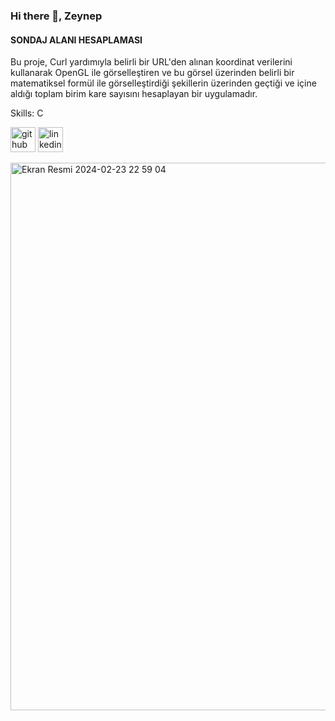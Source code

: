 ### Hi there 👋, Zeynep 
#### SONDAJ ALANI HESAPLAMASI
Bu proje, Curl yardımıyla belirli bir URL'den alınan koordinat verilerini kullanarak OpenGL ile görselleştiren ve bu görsel üzerinden belirli bir matematiksel formül ile görselleştirdiği şekillerin üzerinden geçtiği ve içine aldığı toplam birim kare sayısını hesaplayan bir uygulamadır.

Skills: C



[<img src='https://cdn.jsdelivr.net/npm/simple-icons@3.0.1/icons/github.svg' alt='github' height='40'>](https://github.com/zeynepplbyk)  [<img src='https://cdn.jsdelivr.net/npm/simple-icons@3.0.1/icons/linkedin.svg' alt='linkedin' height='40'>](https://www.linkedin.com/in/https://www.linkedin.com/in/zeynep-palabıyık-5996a8270//)  


<img width="876" alt="Ekran Resmi 2024-02-23 22 59 04" src="https://github.com/zeynepplbyk/Sondaj-Alan-Hesab-/assets/125740535/3b66f7d7-cc4f-4c36-a9ed-3b4dd2fb73ca">
